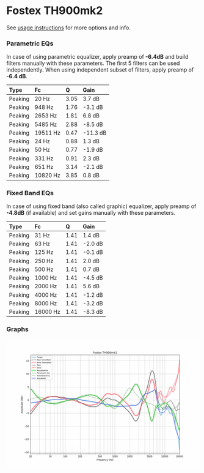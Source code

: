 # Fostex TH900mk2
See [usage instructions](https://github.com/jaakkopasanen/AutoEq#usage) for more options and info.

### Parametric EQs
In case of using parametric equalizer, apply preamp of **-6.4dB** and build filters manually
with these parameters. The first 5 filters can be used independently.
When using independent subset of filters, apply preamp of **-6.4 dB**.

| Type    | Fc       |    Q | Gain     |
|:--------|:---------|:-----|:---------|
| Peaking | 20 Hz    | 3.05 | 3.7 dB   |
| Peaking | 948 Hz   | 1.76 | -3.1 dB  |
| Peaking | 2653 Hz  | 1.81 | 6.8 dB   |
| Peaking | 5485 Hz  | 2.88 | -8.5 dB  |
| Peaking | 19511 Hz | 0.47 | -11.3 dB |
| Peaking | 24 Hz    | 0.88 | 1.3 dB   |
| Peaking | 50 Hz    | 0.77 | -1.9 dB  |
| Peaking | 331 Hz   | 0.91 | 2.3 dB   |
| Peaking | 651 Hz   | 3.14 | -2.1 dB  |
| Peaking | 10820 Hz | 3.85 | 0.8 dB   |

### Fixed Band EQs
In case of using fixed band (also called graphic) equalizer, apply preamp of **-4.8dB**
(if available) and set gains manually with these parameters.

| Type    | Fc       |    Q | Gain    |
|:--------|:---------|:-----|:--------|
| Peaking | 31 Hz    | 1.41 | 1.4 dB  |
| Peaking | 63 Hz    | 1.41 | -2.0 dB |
| Peaking | 125 Hz   | 1.41 | -0.1 dB |
| Peaking | 250 Hz   | 1.41 | 2.0 dB  |
| Peaking | 500 Hz   | 1.41 | 0.7 dB  |
| Peaking | 1000 Hz  | 1.41 | -4.5 dB |
| Peaking | 2000 Hz  | 1.41 | 5.6 dB  |
| Peaking | 4000 Hz  | 1.41 | -1.2 dB |
| Peaking | 8000 Hz  | 1.41 | -3.2 dB |
| Peaking | 16000 Hz | 1.41 | -8.3 dB |

### Graphs
![](./Fostex%20TH900mk2.png)